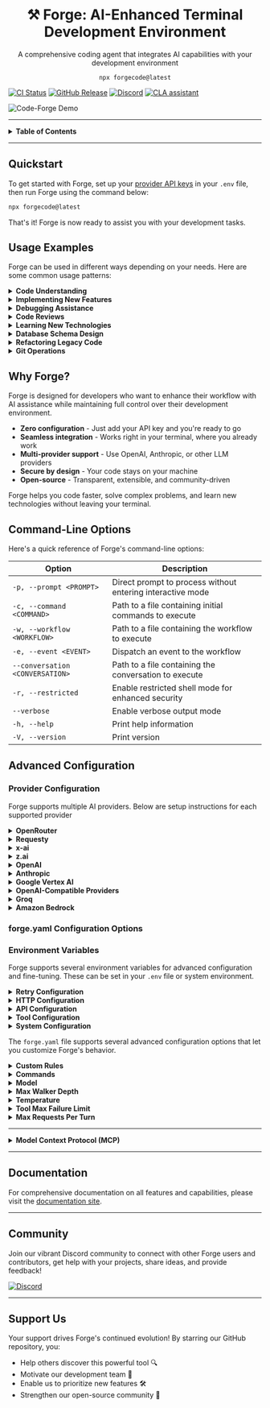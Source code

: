 <h1 align="center">⚒️ Forge: AI-Enhanced Terminal Development Environment</h1>
<p align="center">A comprehensive coding agent that integrates AI capabilities with your development environment</p>

<p align="center"><code>npx forgecode@latest</code></p>

[![CI Status](https://img.shields.io/github/actions/workflow/status/antinomyhq/forge/ci.yml?style=for-the-badge)](https://github.com/antinomyhq/forge/actions)
[![GitHub Release](https://img.shields.io/github/v/release/antinomyhq/forge?style=for-the-badge)](https://github.com/antinomyhq/forge/releases)
[![Discord](https://img.shields.io/discord/1044859667798568962?style=for-the-badge&cacheSeconds=120&logo=discord)](https://discord.gg/kRZBPpkgwq)
[![CLA assistant](https://cla-assistant.io/readme/badge/antinomyhq/forge?style=for-the-badge)](https://cla-assistant.io/antinomyhq/forge)

![Code-Forge Demo](https://assets.antinomy.ai/images/forge_demo_2x.gif)

---

<details>
<summary><strong>Table&nbsp;of&nbsp;Contents</strong></summary>

- [Quickstart](#quickstart)
- [Usage Examples](#usage-examples)
- [Why Forge?](#why-forge)
- [Command-Line Options](#command-line-options)
- [Advanced Configuration](#advanced-configuration)
  - [Provider Configuration](#provider-configuration)
  - [forge.yaml Configuration Options](#forgeyaml-configuration-options)
  - [Environment Variables](#environment-variables)
  - [MCP Configuration](#mcp-configuration)
  - [Example Use Cases](#example-use-cases)
  - [Usage in Multi-Agent Workflows](#usage-in-multi-agent-workflows)
- [Documentation](#documentation)
- [Community](#community)
- [Support Us](#support-us)

</details>

---

## Quickstart

To get started with Forge, set up your [provider API keys](https://forgecode.dev/docs/custom-providers/) in your `.env` file, then run Forge using the command below:

```bash
npx forgecode@latest
```

That's it! Forge is now ready to assist you with your development tasks.

## Usage Examples

Forge can be used in different ways depending on your needs. Here are some common usage patterns:

<details>
<summary><strong>Code Understanding</strong></summary>

```
> Can you explain how the authentication system works in this codebase?
```

Forge will analyze your project's structure, identify authentication-related files, and provide a detailed explanation of the authentication flow, including the relationships between different components.

</details>

<details>
<summary><strong>Implementing New Features</strong></summary>

```
> I need to add a dark mode toggle to our React application. How should I approach this?
```

Forge will suggest the best approach based on your current codebase, explain the steps needed, and even scaffold the necessary components and styles for you.

</details>

<details>
<summary><strong>Debugging Assistance</strong></summary>

```
> I'm getting this error: "TypeError: Cannot read property 'map' of undefined". What might be causing it?
```

Forge will analyze the error, suggest potential causes based on your code, and propose different solutions to fix the issue.

</details>

<details>
<summary><strong>Code Reviews</strong></summary>

```
> Please review the code in src/components/UserProfile.js and suggest improvements
```

Forge will analyze the code, identify potential issues, and suggest improvements for readability, performance, security, and maintainability.

</details>

<details>
<summary><strong>Learning New Technologies</strong></summary>

```
> I want to integrate GraphQL into this Express application. Can you explain how to get started?
```

Forge will provide a tailored tutorial on integrating GraphQL with Express, using your specific project structure as context.

</details>

<details>
<summary><strong>Database Schema Design</strong></summary>

```
> I need to design a database schema for a blog with users, posts, comments, and categories
```

Forge will suggest an appropriate schema design, including tables/collections, relationships, indexes, and constraints based on your project's existing database technology.

</details>

<details>
<summary><strong>Refactoring Legacy Code</strong></summary>

```
> Help me refactor this class-based component to use React Hooks
```

Forge can help modernize your codebase by walking you through refactoring steps and implementing them with your approval.

</details>

<details>
<summary><strong>Git Operations</strong></summary>

```
> I need to merge branch 'feature/user-profile' into main but there are conflicts
```

Forge can guide you through resolving git conflicts, explaining the differences and suggesting the best way to reconcile them.

</details>

## Why Forge?

Forge is designed for developers who want to enhance their workflow with AI assistance while maintaining full control over their development environment.

- **Zero configuration** - Just add your API key and you're ready to go
- **Seamless integration** - Works right in your terminal, where you already work
- **Multi-provider support** - Use OpenAI, Anthropic, or other LLM providers
- **Secure by design** - Your code stays on your machine
- **Open-source** - Transparent, extensible, and community-driven

Forge helps you code faster, solve complex problems, and learn new technologies without leaving your terminal.

## Command-Line Options

Here's a quick reference of Forge's command-line options:

| Option                          | Description                                                |
| ------------------------------- | ---------------------------------------------------------- |
| `-p, --prompt <PROMPT>`         | Direct prompt to process without entering interactive mode |
| `-c, --command <COMMAND>`       | Path to a file containing initial commands to execute      |
| `-w, --workflow <WORKFLOW>`     | Path to a file containing the workflow to execute          |
| `-e, --event <EVENT>`           | Dispatch an event to the workflow                          |
| `--conversation <CONVERSATION>` | Path to a file containing the conversation to execute      |
| `-r, --restricted`              | Enable restricted shell mode for enhanced security         |
| `--verbose`                     | Enable verbose output mode                                 |
| `-h, --help`                    | Print help information                                     |
| `-V, --version`                 | Print version                                              |

## Advanced Configuration

### Provider Configuration

Forge supports multiple AI providers. Below are setup instructions for each supported provider

<details>
<summary><strong>OpenRouter</strong></summary>

```bash
# .env
OPENROUTER_API_KEY=<your_openrouter_api_key>
```

_No changes in `forge.yaml` required_

</details>

<details>
<summary><strong>Requesty</strong></summary>

```bash
# .env
REQUESTY_API_KEY=<your_requesty_api_key>
```

_No changes in `forge.yaml` required_

</details>

<details>
<summary><strong>x-ai</strong></summary>

```bash
# .env
XAI_API_KEY=<your_xai_api_key>
```

switch the model using `/model` command in the Forge CLI.

</details>

<details>
<summary><strong>z.ai</strong></summary>

```bash
# .env
ZAI_API_KEY=<your_zai_api_key>
```

switch the model using `/model` command in the Forge CLI.

</details>

<details>
<summary><strong>OpenAI</strong></summary>

```bash
# .env
OPENAI_API_KEY=<your_openai_api_key>
```

```yaml
# forge.yaml
model: o3-mini-high
```

</details>

<details>
<summary><strong>Anthropic</strong></summary>

```bash
# .env
ANTHROPIC_API_KEY=<your_anthropic_api_key>
```

```yaml
# forge.yaml
model: claude-3.7-sonnet
```

</details>

<details>
<summary><strong>Google Vertex AI</strong></summary>

```bash
# .env
PROJECT_ID=<your_project_id>
LOCATION=<your_location>
OPENAI_API_KEY=<vertex_ai_key>
OPENAI_URL=https://${LOCATION}-aiplatform.googleapis.com/v1beta1/projects/${PROJECT_ID}/locations/${LOCATION}/endpoints/openapi
```

```yaml
# forge.yaml
model: publishers/anthropic/models/claude-3-7-sonnet
```

</details>

<details>
<summary><strong>OpenAI-Compatible Providers</strong></summary>

```bash
# .env
OPENAI_API_KEY=<your_provider_api_key>
OPENAI_URL=<your_provider_url>
```

```yaml
# forge.yaml
model: <provider-specific-model>
```

</details>

<details>
<summary><strong>Groq</strong></summary>

```bash
# .env
OPENAI_API_KEY=<your_groq_api_key>
OPENAI_URL=https://api.groq.com/openai/v1
```

```yaml
# forge.yaml
model: deepseek-r1-distill-llama-70b
```

</details>

<details>
<summary><strong>Amazon Bedrock</strong></summary>

To use Amazon Bedrock models with Forge, you'll need to first set up the [Bedrock Access Gateway](https://github.com/aws-samples/bedrock-access-gateway):

1. **Set up Bedrock Access Gateway**:
   - Follow the deployment steps in the [Bedrock Access Gateway repo](https://github.com/aws-samples/bedrock-access-gateway)
   - Create your own API key in Secrets Manager
   - Deploy the CloudFormation stack
   - Note your API Base URL from the CloudFormation outputs

2. **Create these files in your project directory**:

   ```bash
   # .env
   OPENAI_API_KEY=<your_bedrock_gateway_api_key>
   OPENAI_URL=<your_bedrock_gateway_base_url>
   ```

   ```yaml
   # forge.yaml
   model: anthropic.claude-3-opus
   ```

   </details>

### forge.yaml Configuration Options

### Environment Variables

Forge supports several environment variables for advanced configuration and fine-tuning. These can be set in your `.env` file or system environment.

<details>
<summary><strong>Retry Configuration</strong></summary>

Control how Forge handles retry logic for failed requests:

```bash
# .env
FORGE_RETRY_INITIAL_BACKOFF_MS=1000    # Initial backoff time in milliseconds (default: 1000)
FORGE_RETRY_BACKOFF_FACTOR=2           # Multiplier for backoff time (default: 2)
FORGE_RETRY_MAX_ATTEMPTS=3             # Maximum retry attempts (default: 3)
FORGE_SUPPRESS_RETRY_ERRORS=false      # Suppress retry error messages (default: false)
FORGE_RETRY_STATUS_CODES=429,500,502   # HTTP status codes to retry (default: 429,500,502,503,504)
```

</details>

<details>
<summary><strong>HTTP Configuration</strong></summary>

Fine-tune HTTP client behavior for API requests:

```bash
# .env
FORGE_HTTP_CONNECT_TIMEOUT=30              # Connection timeout in seconds (default: 30)
FORGE_HTTP_READ_TIMEOUT=900                # Read timeout in seconds (default: 900)
FORGE_HTTP_POOL_IDLE_TIMEOUT=90            # Pool idle timeout in seconds (default: 90)
FORGE_HTTP_POOL_MAX_IDLE_PER_HOST=5        # Max idle connections per host (default: 5)
FORGE_HTTP_MAX_REDIRECTS=10                # Maximum redirects to follow (default: 10)
FORGE_HTTP_USE_HICKORY=false               # Use Hickory DNS resolver (default: false)
FORGE_HTTP_TLS_BACKEND=default             # TLS backend: "default" or "rustls" (default: "default")
FORGE_HTTP_MIN_TLS_VERSION=1.2             # Minimum TLS version: "1.0", "1.1", "1.2", "1.3"
FORGE_HTTP_MAX_TLS_VERSION=1.3             # Maximum TLS version: "1.0", "1.1", "1.2", "1.3"
FORGE_HTTP_ADAPTIVE_WINDOW=true            # Enable HTTP/2 adaptive window (default: true)
FORGE_HTTP_KEEP_ALIVE_INTERVAL=60          # Keep-alive interval in seconds (default: 60, use "none"/"disabled" to disable)
FORGE_HTTP_KEEP_ALIVE_TIMEOUT=10           # Keep-alive timeout in seconds (default: 10)
FORGE_HTTP_KEEP_ALIVE_WHILE_IDLE=true      # Keep-alive while idle (default: true)
```

</details>

<details>
<summary><strong>API Configuration</strong></summary>

Override default API endpoints:

```bash
# .env
FORGE_API_URL=https://api.forgecode.dev  # Custom Forge API URL (default: https://api.forgecode.dev)
```

</details>

<details>
<summary><strong>Tool Configuration</strong></summary>

Configuring the tool calls settings:

```bash
# .env
FORGE_TOOL_TIMEOUT=300         # Maximum execution time in seconds for a tool before it is terminated to prevent hanging the session. (default: 300)
```

</details>

<details>
<summary><strong>System Configuration</strong></summary>

System-level environment variables (usually set automatically):

```bash
# .env
FORGE_MAX_SEARCH_RESULT_BYTES=101024   # Maximum bytes for search results (default: 101024 - 10 KB)
SHELL=/bin/zsh                         # Shell to use for command execution (Unix/Linux/macOS)
COMSPEC=cmd.exe                        # Command processor to use (Windows)
```

</details>

The `forge.yaml` file supports several advanced configuration options that let you customize Forge's behavior.

<details>
<summary><strong>Custom Rules</strong></summary>

Add your own guidelines that all agents should follow when generating responses.

```yaml
# forge.yaml
custom_rules: |
  1. Always add comprehensive error handling to any code you write.
  2. Include unit tests for all new functions.
  3. Follow our team's naming convention: camelCase for variables, PascalCase for classes.
```

</details>

<details>
<summary><strong>Commands</strong></summary>

Define custom commands as shortcuts for repetitive prompts:

```yaml
# forge.yaml
commands:
  - name: 'refactor'
    description: 'Refactor selected code'
    prompt: 'Please refactor this code to improve readability and performance'
```

</details>

<details>
<summary><strong>Model</strong></summary>

Specify the default AI model to use for all agents in the workflow.

```yaml
# forge.yaml
model: 'claude-3.7-sonnet'
```

</details>

<details>
<summary><strong>Max Walker Depth</strong></summary>

Control how deeply Forge traverses your project directory structure when gathering context.

```yaml
# forge.yaml
max_walker_depth: 3 # Limit directory traversal to 3 levels deep
```

</details>

<details>
<summary><strong>Temperature</strong></summary>

Adjust the creativity and randomness in AI responses. Lower values (0.0-0.3) produce more focused, deterministic outputs, while higher values (0.7-2.0) generate more diverse and creative results.

```yaml
# forge.yaml
temperature: 0.7 # Balanced creativity and focus
```

</details>
<details>
<summary><strong>Tool Max Failure Limit</strong></summary>

Control how many times a tool can fail before Forge forces completion to prevent infinite retry loops. This helps avoid situations where an agent gets stuck repeatedly trying the same failing operation.

```yaml
# forge.yaml
max_tool_failure_per_turn: 3 # Allow up to 3 failures per tool before forcing completion
```

Set to a higher value if you want more retry attempts, or lower if you want faster failure detection.

</details>

<details>
<summary><strong>Max Requests Per Turn</strong></summary>

Limit the maximum number of requests an agent can make in a single conversation turn. This prevents runaway conversations and helps control API usage and costs.

```yaml
# forge.yaml
max_requests_per_turn: 50 # Allow up to 50 requests per turn
```

When this limit is reached, Forge will:

- Ask you if you wish to continue
- If you respond with 'Yes', it will continue the conversation
- If you respond with 'No', it will end the conversation

</details>

---

<details>
<summary><strong>Model Context Protocol (MCP)</strong></summary>

The MCP feature allows AI agents to communicate with external tools and services. This implementation follows Anthropic's [Model Context Protocol](https://docs.anthropic.com/en/docs/claude-code/tutorials#set-up-model-context-protocol-mcp) design.

### MCP Configuration

Configure MCP servers using the CLI:

```bash
# List all MCP servers
forge mcp list

# Add a new server
forge mcp add

# Add a server using JSON format
forge mcp add-json

# Get server details
forge mcp get

# Remove a server
forge mcp remove
```

Or manually create a `.mcp.json` file with the following structure:

```json
{
	"mcpServers": {
		"server_name": {
			"command": "command_to_execute",
			"args": ["arg1", "arg2"],
			"env": { "ENV_VAR": "value" }
		},
		"another_server": {
			"url": "http://localhost:3000/events"
		}
	}
}
```

MCP configurations are read from two locations (in order of precedence):

1. Local configuration (project-specific)
2. User configuration (user-specific)

### Example Use Cases

MCP can be used for various integrations:

- Web browser automation
- External API interactions
- Tool integration
- Custom service connections

### Usage in Multi-Agent Workflows

MCP tools can be used as part of multi-agent workflows, allowing specialized agents to interact with external systems as part of a collaborative problem-solving approach.

</details>

---

## Documentation

For comprehensive documentation on all features and capabilities, please visit the [documentation site](https://github.com/antinomyhq/forge/tree/main/docs).

---

## Community

Join our vibrant Discord community to connect with other Forge users and contributors, get help with your projects, share ideas, and provide feedback!

[![Discord](https://img.shields.io/discord/1044859667798568962?style=for-the-badge&cacheSeconds=120&logo=discord)](https://discord.gg/kRZBPpkgwq)

---

## Support Us

Your support drives Forge's continued evolution! By starring our GitHub repository, you:

- Help others discover this powerful tool 🔍
- Motivate our development team 💪
- Enable us to prioritize new features 🛠️
- Strengthen our open-source community 🌱
